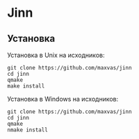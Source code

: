 Jinn
====

Установка
---------

Установка в Unix на исходников:

    git clone https://github.com/maxvas/jinn
    cd jinn
	qmake
	make install
  
Установка в Windows на исходников:

	git clone https://github.com/maxvas/jinn
	cd jinn
	qmake
	nmake install
